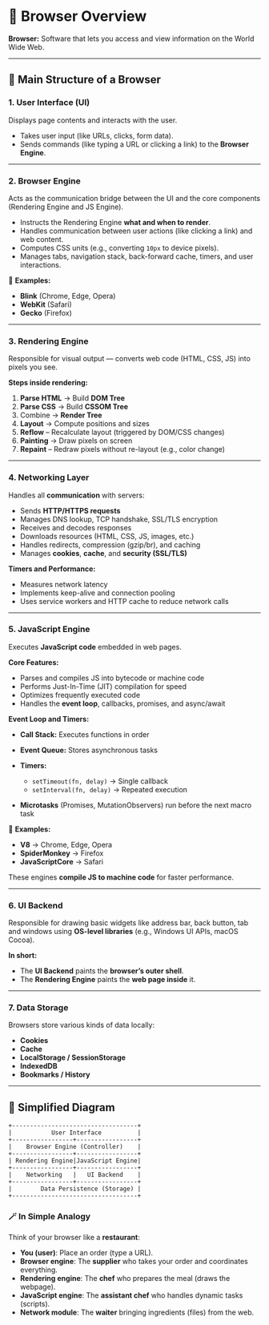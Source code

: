 # 🧭 **Browser Overview**

**Browser:** Software that lets you access and view information on the World Wide Web.

---

## 🧩 **Main Structure of a Browser**

### 1. **User Interface (UI)**

Displays page contents and interacts with the user.

* Takes user input (like URLs, clicks, form data).
* Sends commands (like typing a URL or clicking a link) to the **Browser Engine**.

---

### 2. **Browser Engine**

Acts as the communication bridge between the UI and the core components (Rendering Engine and JS Engine).

* Instructs the Rendering Engine **what and when to render**.
* Handles communication between user actions (like clicking a link) and web content.
* Computes CSS units (e.g., converting `10px` to device pixels).
* Manages tabs, navigation stack, back-forward cache, timers, and user interactions.

📘 **Examples:**

* **Blink** (Chrome, Edge, Opera)
* **WebKit** (Safari)
* **Gecko** (Firefox)

---

### 3. **Rendering Engine**

Responsible for visual output — converts web code (HTML, CSS, JS) into pixels you see.

**Steps inside rendering:**

1. **Parse HTML** → Build **DOM Tree**
2. **Parse CSS** → Build **CSSOM Tree**
3. Combine → **Render Tree**
4. **Layout** → Compute positions and sizes
5. **Reflow** – Recalculate layout (triggered by DOM/CSS changes)
6. **Painting** → Draw pixels on screen
7. **Repaint** – Redraw pixels without re-layout (e.g., color change)

---

### 4. **Networking Layer**

Handles all **communication** with servers:

* Sends **HTTP/HTTPS requests**
* Manages DNS lookup, TCP handshake, SSL/TLS encryption
* Receives and decodes responses
* Downloads resources (HTML, CSS, JS, images, etc.)
* Handles redirects, compression (gzip/br), and caching
* Manages **cookies**, **cache**, and **security (SSL/TLS)**

**Timers and Performance:**

* Measures network latency
* Implements keep-alive and connection pooling
* Uses service workers and HTTP cache to reduce network calls

---

### 5. **JavaScript Engine**

Executes **JavaScript code** embedded in web pages.

**Core Features:**

* Parses and compiles JS into bytecode or machine code
* Performs Just-In-Time (JIT) compilation for speed
* Optimizes frequently executed code
* Handles the **event loop**, callbacks, promises, and async/await

**Event Loop and Timers:**

* **Call Stack:** Executes functions in order
* **Event Queue:** Stores asynchronous tasks
* **Timers:**

  * `setTimeout(fn, delay)` → Single callback
  * `setInterval(fn, delay)` → Repeated execution
* **Microtasks** (Promises, MutationObservers) run before the next macro task

📘 **Examples:**

* **V8** → Chrome, Edge, Opera
* **SpiderMonkey** → Firefox
* **JavaScriptCore** → Safari

These engines **compile JS to machine code** for faster performance.

---

### 6. **UI Backend**

Responsible for drawing basic widgets like address bar, back button, tab and windows using **OS-level libraries** (e.g., Windows UI APIs, macOS Cocoa).

**In short:**

* The **UI Backend** paints the **browser’s outer shell**.
* The **Rendering Engine** paints the **web page inside** it.

---

### 7. **Data Storage**

Browsers store various kinds of data locally:

* **Cookies**
* **Cache**
* **LocalStorage / SessionStorage**
* **IndexedDB**
* **Bookmarks / History**

---

## 🧠 **Simplified Diagram**

```
+-----------------------------------+
|           User Interface          |
+-----------------+-----------------+
|    Browser Engine (Controller)    |
+-----------------+-----------------+
| Rendering Engine|JavaScript Engine|
+-----------------+-----------------+
|    Networking   |   UI Backend    |
+-----------------+-----------------+
|        Data Persistence (Storage) |
+-----------------------------------+
```

### 🪄 In Simple Analogy

Think of your browser like a **restaurant**:

* **You (user)**: Place an order (type a URL).
* **Browser engine**: The **supplier** who takes your order and coordinates everything.
* **Rendering engine**: The **chef** who prepares the meal (draws the webpage).
* **JavaScript engine**: The **assistant chef** who handles dynamic tasks (scripts).
* **Network module**: The **waiter** bringing ingredients (files) from the web.
